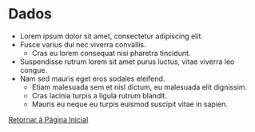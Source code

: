 # Dados
* Lorem ipsum dolor sit amet, consectetur adipiscing elit.
* Fusce varius dui nec viverra convallis.
  * Cras eu lorem consequat nisi pharetra tincidunt.
* Suspendisse rutrum lorem sit amet purus luctus, vitae viverra leo congue.
* Nam sed mauris eget eros sodales eleifend.
  *  Etiam malesuada sem et nisl dictum, eu malesuada elit dignissim.
    * Cras lacinia turpis a ligula rutrum blandit.
    * Mauris eu neque eu turpis euismod suscipit vitae in sapien.

[Retornar à Página Inicial](https://projetosteams.github.io/)
